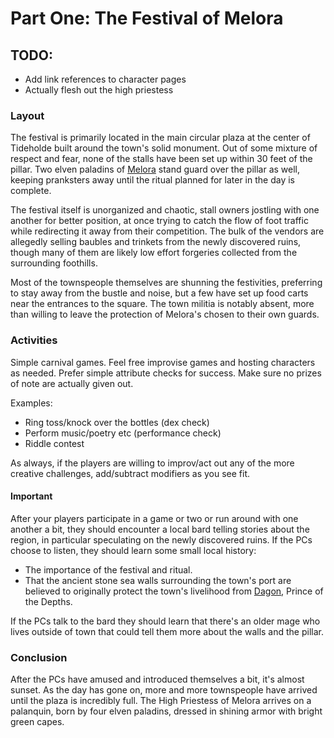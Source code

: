 # Part One: The Festival of Melora

## TODO:
* Add link references to character pages
* Actually flesh out the high priestess

### Layout

The festival is primarily located in the main circular plaza at the center of Tideholde built around the town's solid monument. Out of some mixture of respect and fear, none of the stalls have been set up within 30 feet of the pillar. Two elven paladins of [Melora](../../appendices/characters.md#melora) stand guard over the pillar as well, keeping pranksters away until the ritual planned for later in the day is complete.

The festival itself is unorganized and chaotic, stall owners jostling with one another for better position, at once trying to catch the flow of foot traffic while redirecting it away from their competition. The bulk of the vendors are allegedly selling baubles and trinkets from the newly discovered ruins, though many of them are likely low effort forgeries collected from the surrounding foothills.

Most of the townspeople themselves are shunning the festivities, preferring to stay away from the bustle and noise, but a few have set up food carts near the entrances to the square. The town militia is notably absent, more than willing to leave the protection of Melora's chosen to their own guards.

### Activities

Simple carnival games. Feel free improvise games and hosting characters as needed. Prefer simple attribute checks for success. Make sure no prizes of note are actually given out.

Examples:
* Ring toss/knock over the bottles (dex check)
* Perform music/poetry etc (performance check)
* Riddle contest

As always, if the players are willing to improv/act out any of the more creative challenges, add/subtract modifiers as you see fit.

#### Important

After your players participate in a game or two or run around with one another a bit, they should encounter a local bard telling stories about the region, in particular speculating on the newly discovered ruins. If the PCs choose to listen, they should learn some small local history:

* The importance of the festival and ritual.
* That the ancient stone sea walls surrounding the town's port are believed to originally protect the town's livelihood from [Dagon](../../appendices/characters.md#dagon), Prince of the Depths.

If the PCs talk to the bard they should learn that there's an older mage who lives outside of town that could tell them more about the walls and the pillar.

### Conclusion

After the PCs have amused and introduced themselves a bit, it's almost sunset. As the day has gone on, more and more townspeople have arrived until the plaza is incredibly full. The High Priestess of Melora arrives on a palanquin, born by four elven paladins, dressed in shining armor with bright green capes.